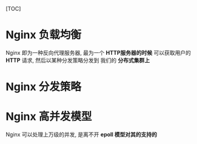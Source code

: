 [TOC]



# Nginx 负载均衡

Nginx 即为一种反向代理服务器, 最为一个 **HTTP服务器的时候** 可以获取用户的 **HTTP** 请求, 然后以某种分发策略分发到 我们的 **分布式集群上**



# Nginx 分发策略





# Nginx 高并发模型

Nginx 可以处理上万级的并发, 是离不开 **epoll 模型对其的支持的**



